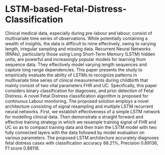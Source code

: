 # LSTM-based-Fetal-Distress-Classification
Clinical medical data, especially during pre-labour and labour, consist of multivariate time series of observations. 
While potentially containing a wealth of insights, the data is difficult
to mine effectively, owing to varying length, irregular sampling and missing data. Recurrent
Neural Networks (RNNs), particularly those using Long Short-Term Memory (LSTM)
hidden units, are powerful and increasingly popular models for learning from sequence data.
They effectively model varying length sequences and capture long range dependencies. This
paper presents the study to empirically evaluate the ability of LSTMs to recognize patterns in
multivariate time series of clinical measurements during childbirth that mainly consist of two
vital parameters FHR and UC. Specifically, this paper considers binary classification for
diagnoses, and prior detection of Fetal Distress. A novel Fetal Distress classification
algorithm is proposed for continuous Labour monitoring. The proposed solution employs a
novel architecture consisting of signal resampling and multiple LSTM recurrent neural
networks. First, we establish effectiveness of a simple LSTM network for modelling clinical
data. Then demonstrate a straight forward and effective training strategy in which we
resample training signal of FHR and UC so as to compact training data and then train the
LSTM model with two fully connected layers with the data followed by model evaluation on
various parameters. The proposed LSTM architecture accurately diagnoses fetal distress
cases with classification accuracy 88.21%, Precision 0.89136, F1 score 0.88118.
